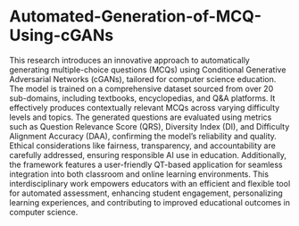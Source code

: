 # Automated-Generation-of-MCQ-Using-cGANs
This research introduces an innovative approach to automatically generating multiple-choice questions (MCQs) using Conditional Generative Adversarial Networks (cGANs), tailored for computer science education. The model is trained on a comprehensive dataset sourced from over 20 sub-domains, including textbooks, encyclopedias, and Q&A platforms. It effectively produces contextually relevant MCQs across varying difficulty levels and topics. The generated questions are evaluated using metrics such as Question Relevance Score (QRS), Diversity Index (DI), and Difficulty Alignment Accuracy (DAA), confirming the model’s reliability and quality. Ethical considerations like fairness, transparency, and accountability are carefully addressed, ensuring responsible AI use in education. Additionally, the framework features a user-friendly QT-based application for seamless integration into both classroom and online learning environments. This interdisciplinary work empowers educators with an efficient and flexible tool for automated assessment, enhancing student engagement, personalizing learning experiences, and contributing to improved educational outcomes in computer science.
